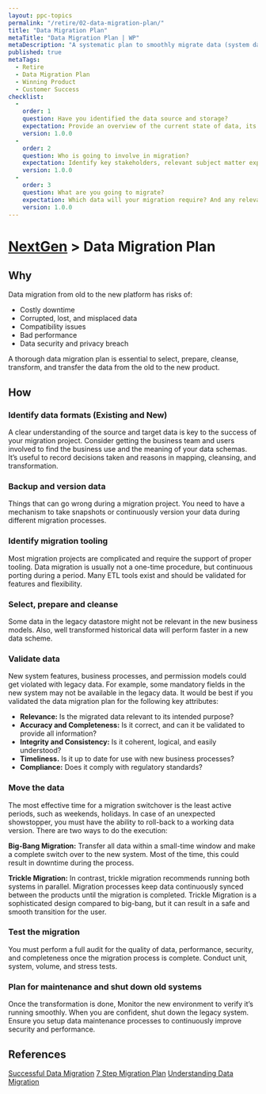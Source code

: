 ```yaml
---
layout: ppc-topics 
permalink: "/retire/02-data-migration-plan/"
title: "Data Migration Plan"
metaTitle: "Data Migration Plan | WP"
metaDescription: "A systematic plan to smoothly migrate data (system data, users, user data, etc.) from the old platform to a new platform with feature compatibility. Have a migration strategy."
published: true
metaTags:
  - Retire
  - Data Migration Plan
  - Winning Product
  - Customer Success
checklist: 
  -
    order: 1
    question: Have you identified the data source and storage? 
    expectation: Provide an overview of the current state of data, its storage, and potential restrictions.
    version: 1.0.0
  -
    order: 2
    question: Who is going to involve in migration?
    expectation: Identify key stakeholders, relevant subject matter experts and everyone that has a voice in this project.
    version: 1.0.0
  -
    order: 3
    question: What are you going to migrate?
    expectation: Which data will your migration require? And any relevant reports for the legacy data, including the frequency of use and whether or not you analyze trends in historical data.
    version: 1.0.0
---
```

# [NextGen](../) > Data Migration Plan

## Why

Data migration from old to the new platform has risks of:

- Costly downtime
- Corrupted, lost, and misplaced data
- Compatibility issues
- Bad performance
- Data security and privacy breach

A thorough data migration plan is essential to select, prepare, cleanse, transform, and transfer the data from the old to the new product.

## How

### Identify data formats (Existing and New)

A clear understanding of the source and target data is key to the success of your migration project. Consider getting the business team and users involved to find the business use and the meaning of your data schemas. It’s useful to record decisions taken and reasons in mapping, cleansing, and transformation.

### Backup and version data

Things that can go wrong during a migration project. You need to have a mechanism to take snapshots or continuously version your data during different migration processes.

### Identify migration tooling

Most migration projects are complicated and require the support of proper tooling. Data migration is usually not a one-time procedure, but continuous porting during a period. Many ETL tools exist and should be validated for features and flexibility.

### Select, prepare and cleanse

Some data in the legacy datastore might not be relevant in the new business models. Also, well transformed historical data will perform faster in a new data scheme.

### Validate data

New system features, business processes, and permission models could get violated with legacy data. For example, some mandatory fields in the new system may not be available in the legacy data. It would be best if you validated the data migration plan for the following key attributes:

- **Relevance:** Is the migrated data relevant to its intended purpose?
- **Accuracy and Completeness:** Is it correct, and can it be validated to provide all information?
- **Integrity and Consistency:** Is it coherent, logical, and easily understood?
- **Timeliness.** Is it up to date for use with new business processes?
- **Compliance:** Does it comply with regulatory standards?

### Move the data
The most effective time for a migration switchover is the least active periods, such as weekends, holidays. In case of an unexpected showstopper, you must have the ability to roll-back to a working data version. There are two ways to do the execution:

**Big-Bang Migration:** Transfer all data within a small-time window and make a complete switch over to the new system. Most of the time, this could result in downtime during the process.

**Trickle Migration:** In contrast, trickle migration recommends running both systems in parallel. Migration processes keep data continuously synced between the products until the migration is completed. Trickle Migration is a sophisticated design compared to big-bang, but it can result in a safe and smooth transition for the user.

### Test the migration
You must perform a full audit for the quality of data, performance, security, and completeness once the migration process is complete. Conduct unit, system, volume, and stress tests.

### Plan for maintenance and shut down old systems
Once the transformation is done, Monitor the new environment to verify it’s running smoothly. When you are confident, shut down the legacy system. Ensure you setup data maintenance processes to continuously improve security and performance.

## References

[Successful Data Migration](https://www.oracle.com/technetwork/middleware/oedq/successful-data-migration-wp-1555708.pdf)
[7 Step Migration Plan](https://nordic-backup.com/blog/7-steps-data-migration-plan/)
[Understanding Data Migration](https://www.talend.com/resources/understanding-data-migration-strategies-best-practices/)
